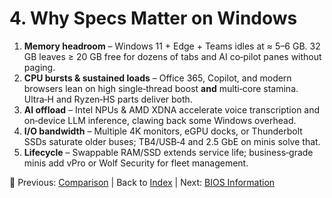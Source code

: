 # 4. Why Specs Matter on Windows

1. **Memory headroom** – Windows 11 + Edge + Teams idles at ≈ 5–6 GB. 32 GB leaves ≥ 20 GB free for dozens of tabs and AI co‑pilot panes without paging.
2. **CPU bursts & sustained loads** – Office 365, Copilot, and modern browsers lean on high single‑thread boost **and** multi‑core stamina. Ultra‑H and Ryzen‑HS parts deliver both.
3. **AI offload** – Intel NPUs & AMD XDNA accelerate voice transcription and on‑device LLM inference, clawing back some Windows overhead.
4. **I/O bandwidth** – Multiple 4K monitors, eGPU docks, or Thunderbolt SSDs saturate older buses; TB4/USB‑4 and 2.5 GbE on minis solve that.
5. **Lifecycle** – Swappable RAM/SSD extends service life; business‑grade minis add vPro or Wolf Security for fleet management.

🔗 Previous: [Comparison](comparison.md) | Back to [Index](../README.md) | Next: [BIOS Information](bios.md)
